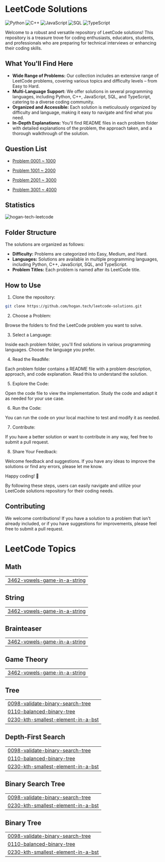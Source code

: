# LeetCode Solutions

![Python](https://img.shields.io/badge/language-Python-blue.svg)
![C++](https://img.shields.io/badge/language-C++-orange.svg)
![JavaScript](https://img.shields.io/badge/language-JavaScript-yellow.svg)
![SQL](https://img.shields.io/badge/language-SQL-lightgrey.svg)
![TypeScript](https://img.shields.io/badge/language-TypeScript-blue.svg)

Welcome to a robust and versatile repository of LeetCode solutions! This repository is a treasure trove for coding enthusiasts, educators, students, and professionals who are preparing for technical interviews or enhancing their coding skills.

## What You'll Find Here

- **Wide Range of Problems:** Our collection includes an extensive range of LeetCode problems, covering various topics and difficulty levels – from Easy to Hard.
- **Multi-Language Support:** We offer solutions in several programming languages, including Python, C++, JavaScript, SQL, and TypeScript, catering to a diverse coding community.
- **Organized and Accessible:** Each solution is meticulously organized by difficulty and language, making it easy to navigate and find what you need.
- **In-Depth Explanations:** You'll find README files in each problem folder with detailed explanations of the problem, the approach taken, and a thorough walkthrough of the solution.

## Question List

- [Problem 0001 ~ 1000](./Question_List_0001_1000.md)

- [Problem 1001 ~ 2000](./Question_List_1001_2000.md)

- [Problem 2001 ~ 3000](./Question_List_2001_3000.md)

- [Problem 3001 ~ 4000](./Question_List_3001_4000.md)

## Statistics

<img src="https://leetcard.jacoblin.cool/hogantech" alt="hogan-tech-leetcode" />

## Folder Structure

The solutions are organized as follows:

- **Difficulty:** Problems are categorized into Easy, Medium, and Hard.
- **Languages:** Solutions are available in multiple programming languages, including Python, C++, JavaScript, SQL, and TypeScript.
- **Problem Titles:** Each problem is named after its LeetCode title.

## How to Use

1. Clone the repository:

```bash
git clone https://github.com/hogan.tech/leetcode-solutions.git
```

2. Choose a Problem:

Browse the folders to find the LeetCode problem you want to solve.

3. Select a Language:

Inside each problem folder, you'll find solutions in various programming languages. Choose the language you prefer.

4. Read the ReadMe:

Each problem folder contains a README file with a problem description, approach, and code explanation. Read this to understand the solution.

5. Explore the Code:

Open the code file to view the implementation. Study the code and adapt it as needed for your use case.

6. Run the Code:

You can run the code on your local machine to test and modify it as needed.

7. Contribute:

If you have a better solution or want to contribute in any way, feel free to submit a pull request.

8. Share Your Feedback:

Welcome feedback and suggestions. If you have any ideas to improve the solutions or find any errors, please let me know.

Happy coding! 🚀

By following these steps, users can easily navigate and utilize your LeetCode solutions repository for their coding needs.

## Contributing

We welcome contributions! If you have a solution to a problem that isn't already included, or if you have suggestions for improvements, please feel free to submit a pull request.

<!---LeetCode Topics Start-->
# LeetCode Topics
## Math
|  |
| ------- |
| [3462-vowels-game-in-a-string](https://github.com/hogan-tech/leetcode-solution/tree/master/3462-vowels-game-in-a-string) |
## String
|  |
| ------- |
| [3462-vowels-game-in-a-string](https://github.com/hogan-tech/leetcode-solution/tree/master/3462-vowels-game-in-a-string) |
## Brainteaser
|  |
| ------- |
| [3462-vowels-game-in-a-string](https://github.com/hogan-tech/leetcode-solution/tree/master/3462-vowels-game-in-a-string) |
## Game Theory
|  |
| ------- |
| [3462-vowels-game-in-a-string](https://github.com/hogan-tech/leetcode-solution/tree/master/3462-vowels-game-in-a-string) |
## Tree
|  |
| ------- |
| [0098-validate-binary-search-tree](https://github.com/hogan-tech/leetcode-solution/tree/master/0098-validate-binary-search-tree) |
| [0110-balanced-binary-tree](https://github.com/hogan-tech/leetcode-solution/tree/master/0110-balanced-binary-tree) |
| [0230-kth-smallest-element-in-a-bst](https://github.com/hogan-tech/leetcode-solution/tree/master/0230-kth-smallest-element-in-a-bst) |
## Depth-First Search
|  |
| ------- |
| [0098-validate-binary-search-tree](https://github.com/hogan-tech/leetcode-solution/tree/master/0098-validate-binary-search-tree) |
| [0110-balanced-binary-tree](https://github.com/hogan-tech/leetcode-solution/tree/master/0110-balanced-binary-tree) |
| [0230-kth-smallest-element-in-a-bst](https://github.com/hogan-tech/leetcode-solution/tree/master/0230-kth-smallest-element-in-a-bst) |
## Binary Search Tree
|  |
| ------- |
| [0098-validate-binary-search-tree](https://github.com/hogan-tech/leetcode-solution/tree/master/0098-validate-binary-search-tree) |
| [0230-kth-smallest-element-in-a-bst](https://github.com/hogan-tech/leetcode-solution/tree/master/0230-kth-smallest-element-in-a-bst) |
## Binary Tree
|  |
| ------- |
| [0098-validate-binary-search-tree](https://github.com/hogan-tech/leetcode-solution/tree/master/0098-validate-binary-search-tree) |
| [0110-balanced-binary-tree](https://github.com/hogan-tech/leetcode-solution/tree/master/0110-balanced-binary-tree) |
| [0230-kth-smallest-element-in-a-bst](https://github.com/hogan-tech/leetcode-solution/tree/master/0230-kth-smallest-element-in-a-bst) |
<!---LeetCode Topics End-->